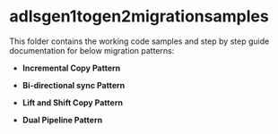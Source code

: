# adlsgen1togen2migrationsamples

This folder contains the working code samples and step by step guide documentation for below migration patterns:

  * **Incremental Copy Pattern**
  
  * **Bi-directional sync Pattern**
  
  * **Lift and Shift Copy Pattern**
  
  * **Dual Pipeline Pattern**
  
